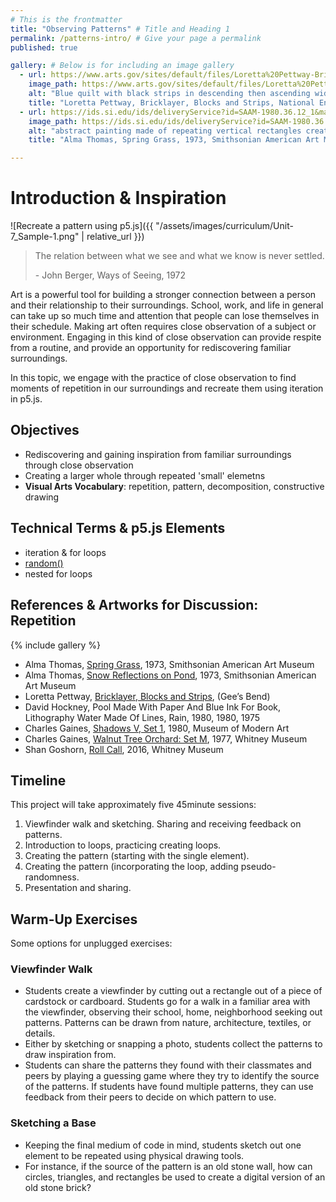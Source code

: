 ```yaml
---
# This is the frontmatter
title: "Observing Patterns" # Title and Heading 1
permalink: /patterns-intro/ # Give your page a permalink
published: true

gallery: # Below is for including an image gallery
  - url: https://www.arts.gov/sites/default/files/Loretta%20Pettway-Bricklayer-Courtesy%20of%20Souls%20Grown%20Deep%20Foundation%2C%20Steve%20Pitkin-Pitkin%20Studio.jpg
    image_path: https://www.arts.gov/sites/default/files/Loretta%20Pettway-Bricklayer-Courtesy%20of%20Souls%20Grown%20Deep%20Foundation%2C%20Steve%20Pitkin-Pitkin%20Studio.jpg
    alt: "Blue quilt with black strips in descending then ascending widths"
    title: "Loretta Pettway, Bricklayer, Blocks and Strips, National Endownment for the Arts"
  - url: https://ids.si.edu/ids/deliveryService?id=SAAM-1980.36.12_1&max=2600
    image_path: https://ids.si.edu/ids/deliveryService?id=SAAM-1980.36.12_1&max=2600
    alt: "abstract painting made of repeating vertical rectangles creating the atmosphere of grass"
    title: "Alma Thomas, Spring Grass, 1973, Smithsonian American Art Museum"

---
```

# Introduction & Inspiration
![Recreate a pattern using p5.js]({{ "/assets/images/curriculum/Unit-7_Sample-1.png" | relative_url }})
> The relation between what we see and what we know is never settled. 
>
> \- John Berger, Ways of Seeing, 1972

Art is a powerful tool for building a stronger connection between a person and their relationship to their surroundings. School, work, and life in general can take up so much time and attention that people can lose themselves in their schedule. Making art often requires close observation of a subject or environment. Engaging in this kind of close observation can provide respite from a routine, and provide an opportunity for rediscovering familiar surroundings. 

In this topic, we engage with the practice of close observation to find moments of repetition in our surroundings and recreate them using iteration in p5.js.


## Objectives
- Rediscovering and gaining inspiration from familiar surroundings through close observation
- Creating a larger whole through repeated 'small' elemetns
- **Visual Arts Vocabulary**: repetition, pattern, decomposition, constructive drawing


## Technical Terms & p5.js Elements
- iteration & for loops
- [random()](https://p5js.org/reference/p5/random/)
- nested for loops

  
## References & Artworks for Discussion: Repetition
{% include gallery %}
* Alma Thomas, [Spring Grass](https://americanart.si.edu/artwork/spring-grass-24022), 1973, Smithsonian American Art Museum
* Alma Thomas, [Snow Reflections on Pond](https://americanart.si.edu/artwork/snow-reflections-pond-24021), 1973, Smithsonian American Art Museum
* Loretta Pettway, [Bricklayer, Blocks and Strips](https://www.arts.gov/stories/blog/2015/quilts-gees-bend-slideshow), (Gee’s Bend)
* David Hockney, Pool Made With Paper And Blue Ink For Book, Lithography Water Made Of Lines, Rain, 1980, 1980, 1975
* Charles Gaines, [Shadows V, Set 1](https://www.moma.org/collection/works/151317?artist_id=40564&page=1&sov_referrer=artist), 1980, Museum of Modern Art
* Charles Gaines, [Walnut Tree Orchard: Set M](https://whitney.org/collection/works/10039), 1977, Whitney Museum
* Shan Goshorn, [Roll Call](https://whitney.org/collection/works/61435), 2016, Whitney Museum 


## Timeline
This project will take approximately five 45minute sessions:
1. Viewfinder walk and sketching. Sharing and receiving feedback on patterns.
2. Introduction to loops, practicing creating loops.
3. Creating the pattern (starting with the single element).
4. Creating the pattern (incorporating the loop, adding pseudo-randomness.
5. Presentation and sharing.


## Warm-Up Exercises
Some options for unplugged exercises:
### Viewfinder Walk
- Students create a viewfinder by cutting out a rectangle out of a piece of cardstock or cardboard. Students go for a walk in a familiar area with the viewfinder, observing their school, home, neighborhood seeking out patterns. Patterns can be drawn from nature, architecture, textiles, or details.  
- Either by sketching or snapping a photo, students collect the patterns to draw inspiration from. 
- Students can share the patterns they found with their classmates and peers by playing a guessing game where they try to identify the source of the patterns. If students have found multiple patterns, they can use feedback from their peers to decide on which pattern to use. 

### Sketching a Base
- Keeping the final medium of code in mind, students sketch out one element to be repeated using physical drawing tools. 
- For instance, if the source of the pattern is an old stone wall, how can circles, triangles, and rectangles be used to create a digital version of an old stone brick? 
